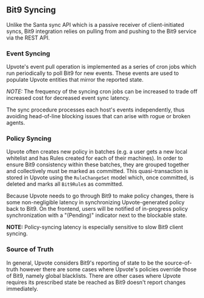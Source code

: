 ## Bit9 Syncing

Unlike the Santa sync API which is a passive receiver of client-initiated syncs,
Bit9 integration relies on pulling from and pushing to the Bit9 service via the
REST API.

### Event Syncing

Upvote's event pull operation is implemented as a series of cron jobs which run
periodically to poll Bit9 for new events. These events are used to populate
Upvote entities that mirror the reported state.

*NOTE:* The frequency of the syncing cron jobs can be increased to trade off
increased cost for decreased event sync latency.

The sync procedure processes each host's events independently, thus avoiding
head-of-line blocking issues that can arise with rogue or broken agents.

### Policy Syncing

Upvote often creates new policy in batches (e.g. a user gets a new local
whitelist and has Rules created for each of their machines). In order to ensure
Bit9 consistency within these batches, they are grouped together and
collectively must be marked as committed. This quasi-transaction is stored in
Upvote using the `RuleChangeSet` model which, once committed, is deleted and
marks all `Bit9Rule`s as committed.

Because Upvote needs to go through Bit9 to make policy changes, there is some
non-negligible latency in synchronizing Upvote-generated policy back to Bit9. On
the frontend, users will be notified of in-progress policy synchronization with
a "(Pending)" indicator next to the blockable state.

**NOTE:** Policy-syncing latency is especially sensitive to slow Bit9 client
syncing.

### Source of Truth

In general, Upvote considers Bit9's reporting of state to be the source-of-truth
however there are some cases where Upvote's policies override those of Bit9,
namely global blacklists. There are other cases where Upvote requires its
prescribed state be reached as Bit9 doesn't report changes immediately.

